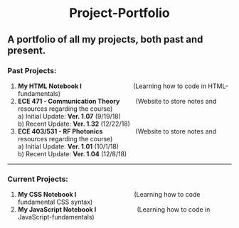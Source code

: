 # <p align="center"> Project-Portfolio </p>
## A portfolio of all my projects, both past and present.

### Past Projects: 

1)  **My HTML Notebook I** &emsp;&emsp;&emsp;&emsp;&emsp;&emsp;&emsp;&emsp;(Learning how to code in HTML-fundamentals)
2)  **ECE 471 - Communication Theory** &nbsp;&emsp;&emsp;(Website to store notes and resources regarding the course) <br /> 
  a)  Initial Update: **Ver. 1.07** (9/19/18)<br />
  b)  Recent Update: **Ver. 1.32** (12/22/18)
3)  **ECE 403/531 - RF Photonics** &emsp;&emsp;&emsp;&emsp;&emsp;(Website to store notes and resources regarding the course) <br />
  a)  Initial Update: **Ver. 1.01** (10/1/18)<br />
  b)  Recent Update: **Ver. 1.04** (12/8/18)  
---

### Current Projects:

1)  **My CSS Notebook I** &emsp;&emsp;&emsp;&emsp;&emsp;&emsp;&emsp;&emsp;&emsp;(Learning how to code fundamental CSS syntax)
2)  **My JavaScript Notebook I** &nbsp;&emsp;&emsp;&emsp;&emsp;&emsp;&emsp;(Learning how to code in JavaScript-fundamentals)
